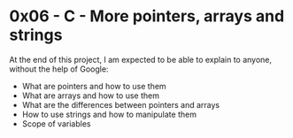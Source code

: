 # 0x06 - C - More pointers, arrays and strings

At the end of this project, I am expected to be able to explain to anyone, without the help of Google:
* What are pointers and how to use them
* What are arrays and how to use them
* What are the differences between pointers and arrays
* How to use strings and how to manipulate them
* Scope of variables
